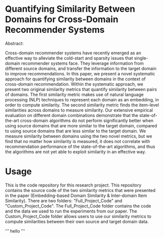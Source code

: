 # Quantifying Similarity Between Domains for Cross-Domain Recommender Systems

 Abstract:

Cross-domain recommender systems have recently emerged as an effective way to alleviate the cold-start and sparsity issues that single-domain recommender systems face. They leverage information from different source domains, and transfer the information to the target domain to improve recommendations. In this paper, we present a novel systematic approach for quantifying similarity between domains in the context of cross-domain recommendation. Within the systematic approach, we present two original similarity metrics that quantify similarity between pairs of domains. The first similarity metric makes use of natural language processing (NLP) techniques to represent each domain as an embedding, in order to compute similarity. The second similarity metric finds the item-level similarities across domains to measure similarity. Our extensive empirical evaluation on different domain combinations demonstrate that the state-of-the-art cross-domain algorithms do not perform significantly better when using source domains that are more similar to the target domain, compared to using source domains that are less similar to the target domain. We measure similarity between domains using the two novel metrics, but we find that no matter how similarity is measured, it does not correlate with recommendation performance of the state-of-the-art algorithms, and thus the algorithms are not yet able to exploit similarity in an effective way.

# Usage

This is the code repository for this research project. This repository contains the source code of the two similarity metrics that were presented in the paper (Embedding-based Domain Similarity & Inter-domain Item Similarity). There are two folders: "Full_Project_Code" and "Custom_Project_Code". The Full_Project_Code folder contains the code and the data we used to run the experiments from our paper. The Custom_Project_Code folder allows users to use our similarity metrics to compute similarities between their own source and target domain data. 

'''
hello
'''

